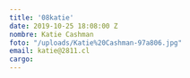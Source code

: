 ```yaml
---
title: '08katie'
date: 2019-10-25 18:08:00 Z
nombre: Katie Cashman
foto: "/uploads/Katie%20Cashman-97a806.jpg"
email: katie@2811.cl
cargo: 
---
```


